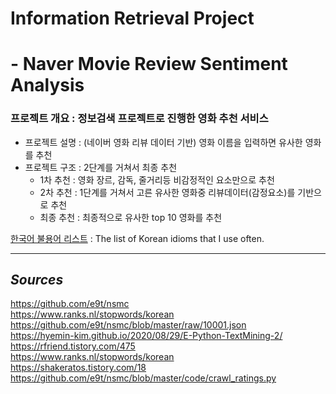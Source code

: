 # Information Retrieval Project  
# - Naver Movie Review Sentiment Analysis

### 프로젝트 개요 : 정보검색 프로젝트로 진행한 영화 추천 서비스
- 프로젝트 설명 : (네이버 영화 리뷰 데이터 기반) 영화 이름을 입력하면 유사한 영화를 추천
- 프로젝트 구조 : 2단계를 거쳐서 최종 추천
  - 1차 추천 : 영화 장르, 감독, 줄거리등 비감정적인 요소만으로 추천
  - 2차 추천 : 1단계를 거쳐서 고른 유사한 영화중 리뷰데이터(감정요소)를 기반으로 추천
  - 최종 추천 : 최종적으로 유사한 top 10 영화를 추천

[한국어 불용어 리스트](https://github.com/nooblette/SentimentAnalysis/blob/main/K_Stopword.txt) : The list of Korean idioms that I use often.  
  
  
--------------------------------------------------------------------------------
## *Sources*  
https://github.com/e9t/nsmc  
https://www.ranks.nl/stopwords/korean  
https://github.com/e9t/nsmc/blob/master/raw/10001.json  
https://hyemin-kim.github.io/2020/08/29/E-Python-TextMining-2/  
https://rfriend.tistory.com/475  
https://www.ranks.nl/stopwords/korean  
https://shakeratos.tistory.com/18  
https://github.com/e9t/nsmc/blob/master/code/crawl_ratings.py  

